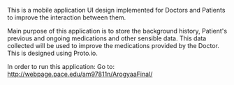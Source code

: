 This is a mobile application UI design implemented for Doctors and Patients to improve the interaction between them. 

Main purpose of this application is to store the background history, Patient's previous and ongoing medications and other sensible data. 
This data collected will be used to improve the medications provided by the Doctor.
This is designed using Proto.io.

In order to run this application:
Go to: http://webpage.pace.edu/am97811n/ArogyaaFinal/
